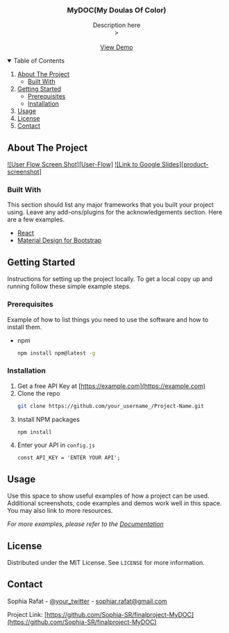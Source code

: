 <!--
*** Thanks for checking out the Best-README-Template. If you have a suggestion
*** that would make this better, please fork the repo and create a pull request
*** or simply open an issue with the tag "enhancement".
*** Thanks again! Now go create something AMAZING! :D
-->





<!-- PROJECT LOGO -->
<br />
<p align="center">
 
  </a>

  <h3 align="center">MyDOC(My Doulas Of Color)</h3>

  <p align="center">
    Description here
    <br />
    >
    <br />
    <br />
    <a href=>View Demo</a>
  </p>
</p>



<!-- TABLE OF CONTENTS -->
<details open="open">
  <summary>Table of Contents</summary>
  <ol>
    <li>
      <a href="#about-the-project">About The Project</a>
      <ul>
        <li><a href="#built-with">Built With</a></li>
      </ul>
    </li>
    <li>
      <a href="#getting-started">Getting Started</a>
      <ul>
        <li><a href="#prerequisites">Prerequisites</a></li>
        <li><a href="#installation">Installation</a></li>
      </ul>
    </li>
    <li><a href="#usage">Usage</a></li>
    <li><a href="#license">License</a></li>
    <li><a href="#contact">Contact</a></li>
  </ol>
</details>



<!-- ABOUT THE PROJECT -->
## About The Project

[![User Flow Screen Shot][User-Flow]](https://example.com)
[![Link to Google Slides][product-screenshot]](https://example.com)


### Built With

This section should list any major frameworks that you built your project using. Leave any add-ons/plugins for the acknowledgements section. Here are a few examples.
* [React](https://getbootstrap.com)
* [Material Design for Bootstrap](https://mdbootstrap.com/docs/react/)




<!-- GETTING STARTED -->
## Getting Started

Instructions for setting up the project locally.
To get a local copy up and running follow these simple example steps.

### Prerequisites

Example of how to list things you need to use the software and how to install them.
* npm
  ```sh
  npm install npm@latest -g
  ```

### Installation

1. Get a free API Key at [https://example.com](https://example.com)
2. Clone the repo
   ```sh
   git clone https://github.com/your_username_/Project-Name.git
   ```
3. Install NPM packages
   ```sh
   npm install
   ```
4. Enter your API in `config.js`
   ```JS
   const API_KEY = 'ENTER YOUR API';
   ```



<!-- USAGE EXAMPLES -->
## Usage

Use this space to show useful examples of how a project can be used. Additional screenshots, code examples and demos work well in this space. You may also link to more resources.

_For more examples, please refer to the [Documentation](https://example.com)_






<!-- LICENSE -->
## License

Distributed under the MIT License. See `LICENSE` for more information.



<!-- CONTACT -->
## Contact

Sophia Rafat - [@your_twitter](https://twitter.com/your_username) - sophiar.rafat@gmail.com

Project Link: [https://github.com/Sophia-SR/finalproject-MyDOC](https://github.com/Sophia-SR/finalproject-MyDOC)







